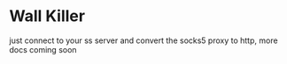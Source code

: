 # Wall Killer

just connect to your ss server and convert the socks5 proxy to http, more docs coming soon